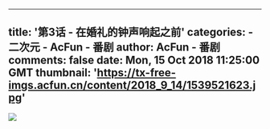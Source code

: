 
---
title: '第3话 - 在婚礼的钟声响起之前'
categories: 
    - 二次元
    - AcFun - 番剧
author: AcFun - 番剧
comments: false
date: Mon, 15 Oct 2018 11:25:00 GMT
thumbnail: 'https://tx-free-imgs.acfun.cn/content/2018_9_14/1539521623.jpg'
---

<div>   
<img src="https://tx-free-imgs.acfun.cn/content/2018_9_14/1539521623.jpg" referrerpolicy="no-referrer">  
</div>
            